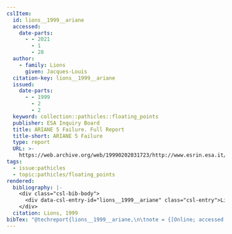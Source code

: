```yaml
---
cslItem:
  id: lions__1999__ariane
  accessed:
    date-parts:
      - - 2021
        - 1
        - 28
  author:
    - family: Lions
      given: Jacques-Louis
  citation-key: lions__1999__ariane
  issued:
    date-parts:
      - - 1999
        - 2
        - 2
  keyword: collection::pathicles::floating_points
  publisher: ESA Inquiry Board
  title: ARIANE 5 Failure. Full Report
  title-short: ARIANE 5 Failure
  type: report
  URL: >-
    https://web.archive.org/web/19990202031723/http://www.esrin.esa.it/htdocs/tidc/Press/Press96/ariane5rep.html
tags:
  - issue:pathicles
  - topic:pathicles/floating_points
rendered:
  bibliography: |-
    <div class="csl-bib-body">
      <div data-csl-entry-id="lions__1999__ariane" class="csl-entry">Lions, J.-L. 1999 <i>ARIANE 5 Failure. Full Report</i>. ESA Inquiry Board. Available at: <a href='https://web.archive.org/web/19990202031723/http://www.esrin.esa.it/htdocs/tidc/Press/Press96/ariane5rep.html'>https://web.archive.org/web/19990202031723/http://www.esrin.esa.it/htdocs/tidc/Press/Press96/ariane5rep.html</a> (Accessed: January 28, 2021).</div>
    </div>
  citation: Lions, 1999
bibTex: "@techreport{lions__1999__ariane,\n\tnote = {[Online; accessed 2021-01-28]},\n\tauthor = {Lions, Jacques-Louis},\n\tyear = {1999},\n\tmonth = {feb 2},\n\tinstitution = {ESA Inquiry Board},\n\ttitle = {ARIANE 5 {Failure}. {Full} {Report}},\n}\n\n"
---
```

